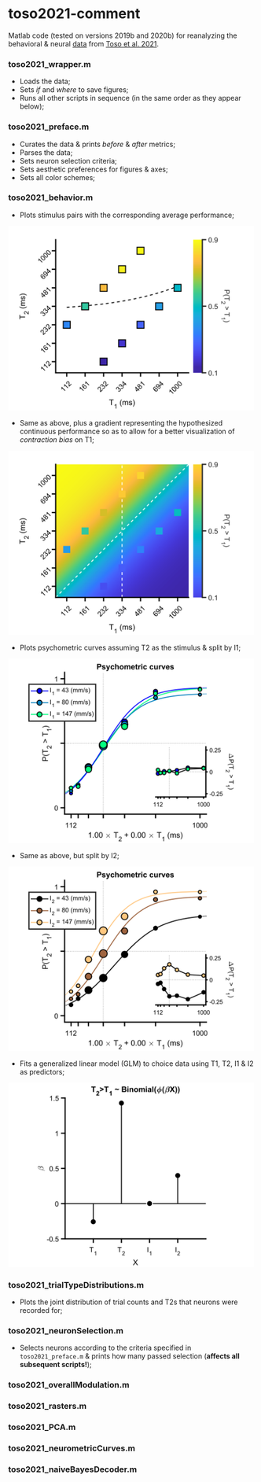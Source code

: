 # toso2021-comment

Matlab code (tested on versions 2019b and 2020b) for reanalyzing the behavioral & neural [data](https://data.mendeley.com/datasets/wp9h39kbtv/2) from [Toso et al. 2021](https://doi.org/10.1016/j.neuron.2021.08.020).

### toso2021_wrapper.m  
- Loads the data;
- Sets _if_ and _where_ to save figures;
- Runs all other scripts in sequence (in the same order as they appear below);

### toso2021_preface.m
- Curates the data & prints _before_ & _after_ metrics;
- Parses the data;
- Sets neuron selection criteria;
- Sets aesthetic preferences for figures & axes;
- Sets all color schemes;

### toso2021_behavior.m
- Plots stimulus pairs with the corresponding average performance;
<img src="panels/sampling_scheme.svg" width="500"/>

- Same as above, plus a gradient representing the hypothesized continuous performance so as to allow for a better visualization of _contraction bias_ on T1;
<img src="panels/contraction_bias.svg" width="500"/>

- Plots psychometric curves assuming T2 as the stimulus & split by I1;
<img src="panels/psychometric_curves_i1.svg" width="500"/>

- Same as above, but split by I2;
<img src="panels/psychometric_curves_i2.svg" width="500"/>

- Fits a generalized linear model (GLM) to choice data using T1, T2, I1 & I2 as predictors;
<img src="panels/choice_GLM.svg" width="500"/>

### toso2021_trialTypeDistributions.m
- Plots the joint distribution of trial counts and T2s that neurons were recorded for;

### toso2021_neuronSelection.m
- Selects neurons according to the criteria specified in `toso2021_preface.m` & prints how many passed selection (**affects all subsequent scripts!**);

### toso2021_overallModulation.m

### toso2021_rasters.m

### toso2021_PCA.m

### toso2021_neurometricCurves.m

### toso2021_naiveBayesDecoder.m
